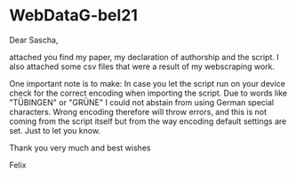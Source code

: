 # WebDataG-bel21

Dear Sascha,

attached you find my paper, my declaration of authorship and the script. 
I also attached some csv files that were a result of my webscraping work.

One important note is to make: In case you let the script run on your device check for the correct encoding when importing the script.
Due to words like "TÜBINGEN" or "GRÜNE" I could not abstain from using German special characters. Wrong encoding therefore
will throw errors, and this is not coming from the script itself but from the way encoding default settings are set. 
Just to let you know. 


Thank you very much and best wishes

Felix
